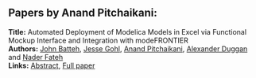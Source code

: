 <h2>Papers by Anand Pitchaikani:</h2>
<p>
<b>Title:</b> Automated Deployment of Modelica Models in Excel via Functional Mockup Interface and Integration with modeFRONTIER<br />
<b>Authors:</b> <a href="../authors/author_18.html">John Batteh</a>, <a href="../authors/author_112.html">Jesse Gohl</a>, <a href="../authors/author_240.html">Anand Pitchaikani</a>, <a href="../authors/author_74.html">Alexander Duggan</a> and <a href="../authors/author_79.html">Nader Fateh</a><br />
<b>Links:</b> <a href="../abstracts/abstract_18.pdf">Abstract</a>, <a href="../submissions/ecp15118171_BattehGohlPitchaikaniDugganFateh.pdf">Full paper</a>
</p>